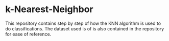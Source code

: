 # k-Nearest-Neighbor
This repository contains step by step of how the KNN algorithm is used to do classifications. The dataset used is of is also contained in the repository for ease of reference.
